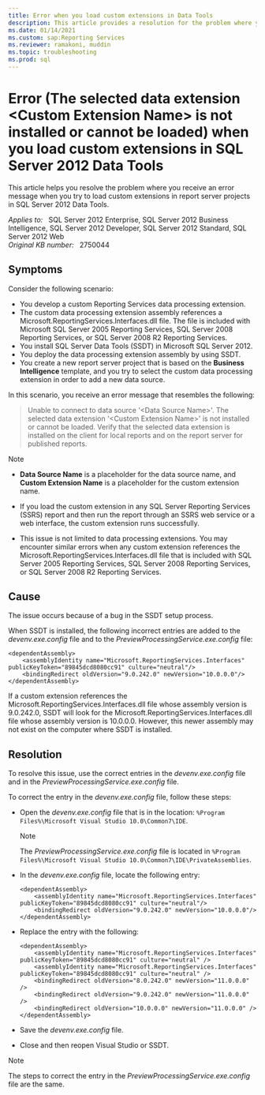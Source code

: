 ```yaml
---
title: Error when you load custom extensions in Data Tools
description: This article provides a resolution for the problem where you receive an error message when you try to load custom extensions in report server projects in SQL Server 2012 Data Tools.
ms.date: 01/14/2021
ms.custom: sap:Reporting Services
ms.reviewer: ramakoni, muddin
ms.topic: troubleshooting
ms.prod: sql 
---
```

# Error (The selected data extension \<Custom Extension Name> is not installed or cannot be loaded) when you load custom extensions in SQL Server 2012 Data Tools

This article helps you resolve the problem where you receive an error message when you try to load custom extensions in report server projects in SQL Server 2012 Data Tools.

_Applies to:_ &nbsp; SQL Server 2012 Enterprise, SQL Server 2012 Business Intelligence, SQL Server 2012 Developer, SQL Server 2012 Standard, SQL Server 2012 Web  
_Original KB number:_ &nbsp; 2750044

## Symptoms

Consider the following scenario:

- You develop a custom Reporting Services data processing extension.
- The custom data processing extension assembly references a Microsoft.ReportingServices.Interfaces.dll file. The file is included with Microsoft SQL Server 2005 Reporting Services, SQL Server 2008 Reporting Services, or SQL Server 2008 R2 Reporting Services.
- You install SQL Server Data Tools (SSDT) in Microsoft SQL Server 2012.
- You deploy the data processing extension assembly by using SSDT.
- You create a new report server project that is based on the **Business Intelligence** template, and you try to select the custom data processing extension in order to add a new data source.

In this scenario, you receive an error message that resembles the following:

> Unable to connect to data source '\<Data Source Name>'. The selected data extension '\<Custom Extension Name>' is not installed or cannot be loaded. Verify that the selected data extension is installed on the client for local reports and on the report server for published reports.

> [!NOTE]
>
> - **Data Source Name** is a placeholder for the data source name, and **Custom Extension Name** is a placeholder for the custom extension name.
>
> - If you load the custom extension in any SQL Server Reporting Services (SSRS) report and then run the report through an SSRS web service or a web interface, the custom extension runs successfully.
>
> - This issue is not limited to data processing extensions. You may encounter similar errors when any custom extension references the Microsoft.ReportingServices.Interfaces.dll file that is included with SQL Server 2005 Reporting Services, SQL Server 2008 Reporting Services, or SQL Server 2008 R2 Reporting Services.

## Cause

The issue occurs because of a bug in the SSDT setup process.

When SSDT is installed, the following incorrect entries are added to the *devenv.exe.config* file and to the *PreviewProcessingService.exe.config* file:

```console
<dependentAssembly>
    <assemblyIdentity name="Microsoft.ReportingServices.Interfaces" publicKeyToken="89845dcd8080cc91" culture="neutral"/>
    <bindingRedirect oldVersion="9.0.242.0" newVersion="10.0.0.0"/>
</dependentAssembly>
```

If a custom extension references the Microsoft.ReportingServices.Interfaces.dll file whose assembly version is 9.0.242.0, SSDT will look for the Microsoft.ReportingServices.Interfaces.dll file whose assembly version is 10.0.0.0. However, this newer assembly may not exist on the computer where SSDT is installed.

## Resolution

To resolve this issue, use the correct entries in the *devenv.exe.config* file and in the *PreviewProcessingService.exe.config* file.

To correct the entry in the *devenv.exe.config* file, follow these steps:

- Open the *devenv.exe.config* file that is in the location:
`%Program Files%\Microsoft Visual Studio 10.0\Common7\IDE`.

  > [!NOTE]
  > The *PreviewProcessingService.exe.config* file is located in `%Program Files%\Microsoft Visual Studio 10.0\Common7\IDE\PrivateAssemblies`.

- In the *devenv.exe.config* file, locate the following entry:

    ```console
    <dependentAssembly>
        <assemblyIdentity name="Microsoft.ReportingServices.Interfaces" publicKeyToken="89845dcd8080cc91" culture="neutral"/>
        <bindingRedirect oldVersion="9.0.242.0" newVersion="10.0.0.0"/>
    </dependentAssembly>
    ```

- Replace the entry with the following:

    ```console
    <dependentAssembly>
        <assemblyIdentity name="Microsoft.ReportingServices.Interfaces" publicKeyToken="89845dcd8080cc91" culture="neutral" />
        <assemblyIdentity name="Microsoft.ReportingServices.Interfaces" publicKeyToken="89845dcd8080cc91" culture="neutral" />
        <bindingRedirect oldVersion="8.0.242.0" newVersion="11.0.0.0" />
        <bindingRedirect oldVersion="9.0.242.0" newVersion="11.0.0.0" />
        <bindingRedirect oldVersion="10.0.0.0" newVersion="11.0.0.0" />
    </dependentAssembly>
    ```

- Save the *devenv.exe.config* file.
- Close and then reopen Visual Studio or SSDT.

> [!NOTE]
> The steps to correct the entry in the *PreviewProcessingService.exe.config* file are the same.
